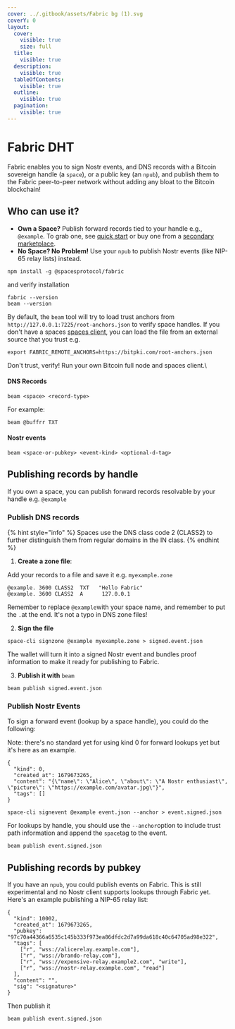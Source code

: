 ```yaml
---
cover: ../.gitbook/assets/Fabric bg (1).svg
coverY: 0
layout:
  cover:
    visible: true
    size: full
  title:
    visible: true
  description:
    visible: true
  tableOfContents:
    visible: true
  outline:
    visible: true
  pagination:
    visible: true
---
```


# Fabric DHT

Fabric enables you to sign Nostr events, and DNS records with a Bitcoin sovereign handle (a `space`), or a public key (an `npub`), and publish them to the Fabric peer-to-peer network without adding any bloat to the Bitcoin blockchain!

## Who can use it?

* **Own a Space?** Publish forward records tied to your handle e.g., `@example`. To grab one, see [quick start](quickstart.md) or buy one from a [secondary marketplace](https://spaces.market).
* **No Space? No Problem!** Use your `npub` to publish Nostr events (like NIP-65 relay lists) instead.

```
npm install -g @spacesprotocol/fabric 
```

and verify installation

```
fabric --version
beam --version
```

By default, the `beam` tool will try to load trust anchors from `http://127.0.0.1:7225/root-anchors.json` to verify space handles. If you don't have a spaces [spaces client](https://github.com/spacesprotocol/spaces), you can load the file from an external source that you trust e.g.

```
export FABRIC_REMOTE_ANCHORS=https://bitpki.com/root-anchors.json
```

Don't trust, verify! Run your own Bitcoin full node and spaces client.\


#### DNS Records

```
beam <space> <record-type>
```

For example:

```
beam @buffrr TXT
```

#### Nostr events

```
beam <space-or-pubkey> <event-kind> <optional-d-tag>
```



## Publishing records by handle

If you own a space, you can publish forward records resolvable by your handle e.g. `@example`

### Publish DNS records

{% hint style="info" %}
Spaces use the DNS class code 2 (CLASS2) to further distinguish them from regular domains in the IN class.
{% endhint %}

1. **Create a zone file**:

Add your records to a file and save it e.g. `myexample.zone`

```
@example. 3600 CLASS2  TXT   "Hello Fabric"
@example. 3600 CLASS2  A      127.0.0.1
```

Remember to replace `@example`with your space name, and remember to put the `.`at the end. It's not a typo in DNS zone files!

2. **Sign the file**

```
space-cli signzone @example myexample.zone > signed.event.json
```

The wallet will turn it into a signed Nostr event and bundles proof information to make it ready for publishing to Fabric.

3. **Publish it with** `beam`

```
beam publish signed.event.json
```

### Publish Nostr Events

To sign a forward event (lookup by a space handle), you could do the following:

Note: there's no standard yet for using kind 0 for forward lookups yet but it's here as an example.

```
{
  "kind": 0,
  "created_at": 1679673265,
  "content": "{\"name\": \"Alice\", \"about\": \"A Nostr enthusiast\", \"picture\": \"https://example.com/avatar.jpg\"}",
  "tags": []
}
```

```
space-cli signevent @example event.json --anchor > event.signed.json
```

For lookups by handle, you should use the `--anchor`option to include trust path information and append the `space`tag to the event.

```
beam publish event.signed.json
```

## Publishing records by pubkey

If you have an `npub`, you could publish events on Fabric. This is still experimental and no Nostr client supports lookups through Fabric yet. Here's an example publishing a NIP-65 relay list:&#x20;

```
{
  "kind": 10002,
  "created_at": 1679673265,
  "pubkey": "97c70a44366a6535c145b333f973ea86dfdc2d7a99da618c40c64705ad98e322",
  "tags": [
    ["r", "wss://alicerelay.example.com"],
    ["r", "wss://brando-relay.com"],
    ["r", "wss://expensive-relay.example2.com", "write"],
    ["r", "wss://nostr-relay.example.com", "read"]
  ],
  "content": "",
  "sig": "<signature>"
}
```

Then publish it&#x20;

```
beam publish event.signed.json
```



